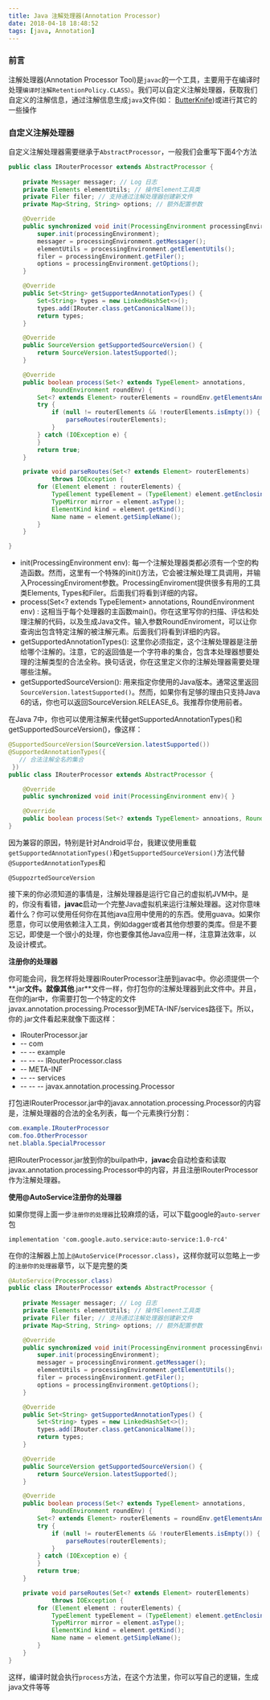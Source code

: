 ```yaml
---
title: Java 注解处理器(Annotation Processor)
date: 2018-04-18 18:48:52
tags: [java, Annotation]
---
```


### 前言

注解处理器(Annotation Processor Tool)是`javac`的一个工具，主要用于在编译时处理`编译时注解RetentionPolicy.CLASS）`。我们可以自定义注解处理器，获取我们自定义的注解信息，通过注解信息生成`java`文件(如： [ButterKnife](https://github.com/JakeWharton/butterknife))或进行其它的一些操作

### 自定义注解处理器

自定义注解处理器需要继承于`AbstractProcessor`，一般我们会重写下面4个方法

```java
public class IRouterProcessor extends AbstractProcessor {
	
	private Messager messager; // Log 日志
	private Elements elementUtils; // 操作Element工具类
	private Filer filer; // 支持通过注解处理器创建新文件
	private Map<String, String> options; // 额外配置参数

	@Override
	public synchronized void init(ProcessingEnvironment processingEnvironment) {
		super.init(processingEnvironment);
		messager = processingEnvironment.getMessager();
		elementUtils = processingEnvironment.getElementUtils();
		filer = processingEnvironment.getFiler();
		options = processingEnvironment.getOptions();
	}

	@Override
	public Set<String> getSupportedAnnotationTypes() {
		Set<String> types = new LinkedHashSet<>();
		types.add(IRouter.class.getCanonicalName());
		return types;
	}

	@Override
	public SourceVersion getSupportedSourceVersion() {
		return SourceVersion.latestSupported();
	}

	@Override
	public boolean process(Set<? extends TypeElement> annotations,
			RoundEnvironment roundEnv) {
		Set<? extends Element> routerElements = roundEnv.getElementsAnnotatedWith(IRouter.class);
		try {
			if (null != routerElements && !routerElements.isEmpty()) {
				parseRoutes(routerElements);
			}
		} catch (IOException e) {
		}
		return true;
	}

	private void parseRoutes(Set<? extends Element> routerElements)
			throws IOException {
		for (Element element : routerElements) {
			TypeElement typeElement = (TypeElement) element.getEnclosingElement();
			TypeMirror mirror = element.asType();
			ElementKind kind = element.getKind();
			Name name = element.getSimpleName();
		}
	}

}
```

- init(ProcessingEnvironment env):  每一个注解处理器类都必须有一个空的构造函数。然而，这里有一个特殊的init()方法，它会被注解处理工具调用，并输入ProcessingEnviroment参数。ProcessingEnviroment提供很多有用的工具类Elements, Types和Filer。后面我们将看到详细的内容。
- process(Set<? extends TypeElement> annotations, RoundEnvironment env) :  这相当于每个处理器的主函数main()。你在这里写你的扫描、评估和处理注解的代码，以及生成Java文件。输入参数RoundEnviroment，可以让你查询出包含特定注解的被注解元素。后面我们将看到详细的内容。
- getSupportedAnnotationTypes():  这里你必须指定，这个注解处理器是注册给哪个注解的。注意，它的返回值是一个字符串的集合，包含本处理器想要处理的注解类型的合法全称。换句话说，你在这里定义你的注解处理器需要处理哪些注解。
- getSupportedSourceVersion(): 用来指定你使用的Java版本。通常这里返回`SourceVersion.latestSupported()`。然而，如果你有足够的理由只支持Java 6的话，你也可以返回SourceVersion.RELEASE_6。我推荐你使用前者。

在Java 7中，你也可以使用注解来代替getSupportedAnnotationTypes()和getSupportedSourceVersion()，像这样：

```java
@SupportedSourceVersion(SourceVersion.latestSupported())
@SupportedAnnotationTypes({
   // 合法注解全名的集合
 })
public class IRouterProcessor extends AbstractProcessor {

    @Override
    public synchronized void init(ProcessingEnvironment env){ }

    @Override
    public boolean process(Set<? extends TypeElement> annoations, RoundEnvironment env) {}
}
```

因为兼容的原因，特别是针对Android平台，我建议使用重载`getSupportedAnnotationTypes()`和`getSupportedSourceVersion()`方法代替`@SupportedAnnotationTypes`和

`@SuppozrtedSourceVersion`

接下来的你必须知道的事情是，注解处理器是运行它自己的虚拟机JVM中。是的，你没有看错，**javac**启动一个完整Java虚拟机来运行注解处理器。这对你意味着什么？你可以使用任何你在其他java应用中使用的的东西。使用guava。如果你愿意，你可以使用依赖注入工具，例如dagger或者其他你想要的类库。但是不要忘记，即使是一个很小的处理，你也要像其他Java应用一样，注意算法效率，以及设计模式。

**注册你的处理器**

你可能会问，我怎样将处理器IRouterProcessor注册到javac中。你必须提供一个**.jar**文件。就像其他**.jar**文件一样，你打包你的注解处理器到此文件中。并且，在你的jar中，你需要打包一个特定的文件javax.annotation.processing.Processor到META-INF/services路径下。所以，你的.jar文件看起来就像下面这样：

- IRouterProcessor.jar
- -- com
- -- -- example
- -- -- -- IRouterProcessor.class
- -- META-INF
- -- -- services
- -- -- -- javax.annotation.processing.Processor

打包进IRouterProcessor.jar中的javax.annotation.processing.Processor的内容是，注解处理器的合法的全名列表，每一个元素换行分割：

```java
com.example.IRouterProcessor  
com.foo.OtherProcessor  
net.blabla.SpecialProcessor  
```

把IRouterProcessor.jar放到你的builpath中，**javac**会自动检查和读取javax.annotation.processing.Processor中的内容，并且注册IRouterProcessor作为注解处理器。

**使用@AutoService注册你的处理器**

如果你觉得上面一步`注册你的处理器`比较麻烦的话，可以下载google的`auto-server`包

```
implementation 'com.google.auto.service:auto-service:1.0-rc4'
```

在你的注解器上加上`@AutoService(Processor.class)`，这样你就可以忽略上一步的`注册你的处理器`章节，以下是完整的类

```java
@AutoService(Processor.class)
public class IRouterProcessor extends AbstractProcessor {
	
	private Messager messager; // Log 日志
	private Elements elementUtils; // 操作Element工具类
	private Filer filer; // 支持通过注解处理器创建新文件
	private Map<String, String> options; // 额外配置参数

	@Override
	public synchronized void init(ProcessingEnvironment processingEnvironment) {
		super.init(processingEnvironment);
		messager = processingEnvironment.getMessager();
		elementUtils = processingEnvironment.getElementUtils();
		filer = processingEnvironment.getFiler();
		options = processingEnvironment.getOptions();
	}

	@Override
	public Set<String> getSupportedAnnotationTypes() {
		Set<String> types = new LinkedHashSet<>();
		types.add(IRouter.class.getCanonicalName());
		return types;
	}

	@Override
	public SourceVersion getSupportedSourceVersion() {
		return SourceVersion.latestSupported();
	}

	@Override
	public boolean process(Set<? extends TypeElement> annotations,
			RoundEnvironment roundEnv) {
		Set<? extends Element> routerElements = roundEnv.getElementsAnnotatedWith(IRouter.class);
		try {
			if (null != routerElements && !routerElements.isEmpty()) {
				parseRoutes(routerElements);
			}
		} catch (IOException e) {
		}
		return true;
	}

	private void parseRoutes(Set<? extends Element> routerElements)
			throws IOException {
		for (Element element : routerElements) {
			TypeElement typeElement = (TypeElement) element.getEnclosingElement();
			TypeMirror mirror = element.asType();
			ElementKind kind = element.getKind();
			Name name = element.getSimpleName();
		}
	}
}
```

这样，编译时就会执行`process`方法，在这个方法里，你可以写自己的逻辑，生成java文件等等